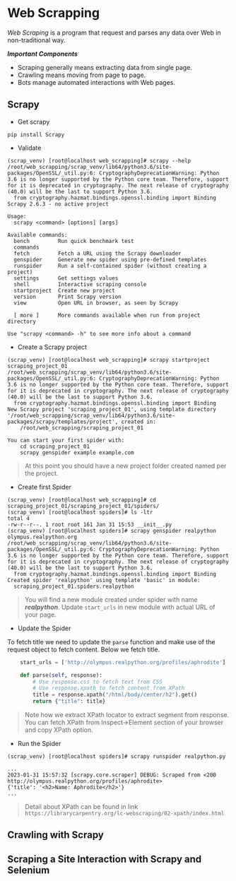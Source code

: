 
# Web Scrapping

*Web Scraping* is a program that request and parses any data over Web in non-traditional way.

***Important Components***

- Scraping generally means extracting data from single page.
- Crawling means moving from page to page.
- Bots manage automated interactions with Web pages.


## Scrapy

- Get scrapy

```commandline
pip install Scrapy
```

- Validate

```commandline
(scrap_venv) [root@localhost web_scrapping]# scrapy --help
/root/web_scrapping/scrap_venv/lib64/python3.6/site-packages/OpenSSL/_util.py:6: CryptographyDeprecationWarning: Python 3.6 is no longer supported by the Python core team. Therefore, support for it is deprecated in cryptography. The next release of cryptography (40.0) will be the last to support Python 3.6.
  from cryptography.hazmat.bindings.openssl.binding import Binding
Scrapy 2.6.3 - no active project

Usage:
  scrapy <command> [options] [args]

Available commands:
  bench         Run quick benchmark test
  commands
  fetch         Fetch a URL using the Scrapy downloader
  genspider     Generate new spider using pre-defined templates
  runspider     Run a self-contained spider (without creating a project)
  settings      Get settings values
  shell         Interactive scraping console
  startproject  Create new project
  version       Print Scrapy version
  view          Open URL in browser, as seen by Scrapy

  [ more ]      More commands available when run from project directory

Use "scrapy <command> -h" to see more info about a command
```

- Create a Scrapy project

```commandline
(scrap_venv) [root@localhost web_scrapping]# scrapy startproject scraping_project_01
/root/web_scrapping/scrap_venv/lib64/python3.6/site-packages/OpenSSL/_util.py:6: CryptographyDeprecationWarning: Python 3.6 is no longer supported by the Python core team. Therefore, support for it is deprecated in cryptography. The next release of cryptography (40.0) will be the last to support Python 3.6.
  from cryptography.hazmat.bindings.openssl.binding import Binding
New Scrapy project 'scraping_project_01', using template directory '/root/web_scrapping/scrap_venv/lib64/python3.6/site-packages/scrapy/templates/project', created in:
    /root/web_scrapping/scraping_project_01

You can start your first spider with:
    cd scraping_project_01
    scrapy genspider example example.com
```

> At this point you should have a new project folder created named per the project.

- Create first Spider

```commandline
(scrap_venv) [root@localhost web_scrapping]# cd scraping_project_01/scraping_project_01/spiders/
(scrap_venv) [root@localhost spiders]# ls -ltr
total 4
-rw-r--r--. 1 root root 161 Jan 31 15:53 __init__.py
(scrap_venv) [root@localhost spiders]# scrapy genspider realpython olympus.realpython.org
/root/web_scrapping/scrap_venv/lib64/python3.6/site-packages/OpenSSL/_util.py:6: CryptographyDeprecationWarning: Python 3.6 is no longer supported by the Python core team. Therefore, support for it is deprecated in cryptography. The next release of cryptography (40.0) will be the last to support Python 3.6.
  from cryptography.hazmat.bindings.openssl.binding import Binding
Created spider 'realpython' using template 'basic' in module:
  scraping_project_01.spiders.realpython
```

> You will find a new module created under spider with name ***realpython***.
> Update `start_urls` in new module with actual URL of your page.

- Update the Spider

To fetch title we need to update the `parse` function and make use of the request object to fetch content.
Below we fetch title.

```python
    start_urls = ['http://olympus.realpython.org/profiles/aphrodite']

    def parse(self, response):
        # Use response.css to fetch text from CSS
        # Use response.xpath to fetch content from XPath
        title = response.xpath("/html/body/center/h2").get()
        return {"title": title}
```

> Note how we extract XPath locator to extract segment from response. You can fetch XPath from Inspect->Element section of your browser and copy XPath option.

- Run the Spider

```commandline
(scrap_venv) [root@localhost spiders]# scrapy runspider realpython.py

...
2023-01-31 15:57:32 [scrapy.core.scraper] DEBUG: Scraped from <200 http://olympus.realpython.org/profiles/aphrodite>
{'title': '<h2>Name: Aphrodite</h2>'}
...

```

> Detail about XPath can be found in link `https://librarycarpentry.org/lc-webscraping/02-xpath/index.html`


## Crawling with Scrapy


## Scraping a Site Interaction with Scrapy and Selenium






